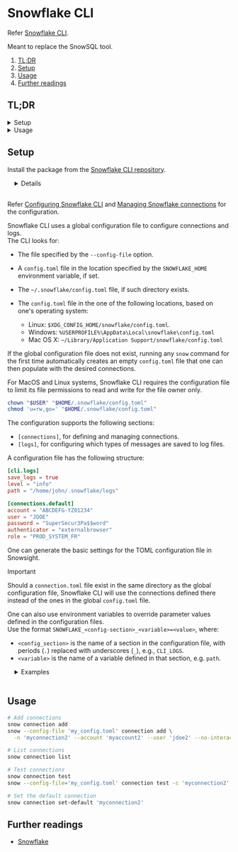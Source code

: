 # Snowflake CLI

Refer [Snowflake CLI].

Meant to replace the SnowSQL tool.

1. [TL;DR](#tldr)
1. [Setup](#setup)
1. [Usage](#usage)
1. [Further readings](#further-readings)

## TL;DR

<details>
  <summary>Setup</summary>

```sh
# Using Homebrew
brew install 'snowflake-cli'
# Get it from the [Snowflake CLI repository]
curl --continue-at '-' --location --fail --show-error --remote-name \
  --url 'https://sfc-repo.snowflakecomputing.com/snowflake-cli/linux_aarch64/3.7.2/snowflake-cli-3.7.2.aarch64.deb' \
&& sudo dpkg -i 'snowflake-cli-3.7.2.aarch64.deb'
curl --continue-at '-' --location --fail --show-error --remote-name \
  --url 'https://sfc-repo.snowflakecomputing.com/snowflake-cli/linux_aarch64/3.7.2/snowflake-cli-3.7.2.aarch64.rpm' \
&& sudo rpm -i 'snowflake-cli-3.7.2.rpm'
```

</details>

<details>
  <summary>Usage</summary>

```sh
# Check it works.
snow --version

# Get help.
snow --help
snow helpers -h

# List configured connections to Snowflake.
snow connection list

# Add connections.
snow connection add

# Test connections.
snow connection test
snow connection test -c 'connection-name'

# Executes Snowflake queries.
snow sql
```

</details>

<!-- Uncomment if used
<details>
  <summary>Real world use cases</summary>

```sh
```

</details>
-->

## Setup

Install the package from the [Snowflake CLI repository].

<details style='padding: 0 0 1rem 1rem'>

```sh
# Linux
# DEB
curl --continue-at '-' --location --fail --show-error --remote-name \
  --url 'https://sfc-repo.snowflakecomputing.com/snowflake-cli/linux_aarch64/3.7.2/snowflake-cli-3.7.2.aarch64.deb' \
&& sudo dpkg -i 'snowflake-cli-3.7.2.aarch64.deb'
# RPM
curl --continue-at '-' --location --fail --show-error --remote-name \
  --url 'https://sfc-repo.snowflakecomputing.com/snowflake-cli/linux_aarch64/3.7.2/snowflake-cli-3.7.2.aarch64.rpm' \
&& sudo rpm -i 'snowflake-cli-3.7.2.rpm'

# Mac OS X
# Via Homebrew
brew install 'snowflake-cli'
# Via the [Snowflake CLI repository]
curl --continue-at '-' --location --fail --show-error --remote-name \
  --url 'https://sfc-repo.snowflakecomputing.com/snowflake-cli/darwin_arm64/3.7.2/snowflake-cli-3.7.2-darwin-arm64.pkg' \
&& sudo installer -pkg 'snowflake-cli-3.7.2-darwin-arm64.pkg' -target '/' \
&& ln -swiv '/Applications/SnowflakeCLI.app/Contents/MacOS/snow' "$HOME/bin/snow"
```

</details>

Refer [Configuring Snowflake CLI] and [Managing Snowflake connections] for the configuration.

Snowflake CLI uses a global configuration file to configure connections and logs.<br/>
The CLI looks for:

- The file specified by the `--config-file` option.
- A `config.toml` file in the location specified by the `SNOWFLAKE_HOME` environment variable, if set.
- The `~/.snowflake/config.toml` file, if such directory exists.
- The `config.toml` file in the one of the following locations, based on one's operating system:

  - Linux: `$XDG_CONFIG_HOME/snowflake/config.toml`.
  - Windows: `%USERPROFILE%\AppData\Local\snowflake\config.toml`
  - Mac OS X: `~/Library/Application Support/snowflake/config.toml`

If the global configuration file does not exist, running any `snow` command for the first time automatically creates an
empty `config.toml` file that one can then populate with the desired connections.

For MacOS and Linux systems, Snowflake CLI requires the configuration file to limit its file permissions to read and
write for the file owner only.

```sh
chown "$USER" "$HOME/.snowflake/config.toml"
chmod 'u=rw,go=' "$HOME/.snowflake/config.toml"
```

The configuration supports the following sections:

- `[connections]`, for defining and managing connections.
- `[logs]`, for configuring which types of messages are saved to log files.

A configuration file has the following structure:

```toml
[cli.logs]
save_logs = true
level = "info"
path = "/home/john/.snowflake/logs"

[connections.default]
account = "ABCDEFG-YZ01234"
user = "JDOE"
password = "SuperSecur3Pa$$word"
authenticator = "externalbrowser"
role = "PROD_SYSTEM_FR"
```

One can generate the basic settings for the TOML configuration file in Snowsight.

> [!important]
> Should a `connection.toml` file exist in the same directory as the global configuration file, Snowflake CLI will use
> the connections defined there instead of the ones in the global `config.toml` file.

One can also use environment variables to override parameter values defined in the configuration files.<br/>
Use the format `SNOWFLAKE_<config-section>_<variable>=<value>`, where:

- `<config_section>` is the name of a section in the configuration file, with periods (`.`) replaced with underscores
  (`_`), e.g., `CLI_LOGS`.
- `<variable>` is the name of a variable defined in that section, e.g. `path`.

<details style='padding: 0 0 1rem 1rem'>
  <summary>Examples</summary>

```sh
# Override the path parameter in the [cli.logs] section in the config.toml file
SNOWFLAKE_CLI_LOGS_PATH='/Users/jondoe/snowcli_logs' snow …

# Set the password for the 'myconnection' connection
SNOWFLAKE_CONNECTIONS_MYCONNECTION_PASSWORD='SomePassword'

# Set the default connection name
SNOWFLAKE_DEFAULT_CONNECTION_NAME='myconnection'
```

</details>

## Usage

```sh
# Add connections
snow connection add
snow --config-file 'my_config.toml' connection add \
  -n 'myconnection2' --account 'myaccount2' --user 'jdoe2' --no-interactive

# List connections
snow connection list

# Test connections
snow connection test
snow --config-file='my_config.toml' connection test -c 'myconnection2' --enable-diag --diag-log-path "$HOME/report"

# Set the default connection
snow connection set-default 'myconnection2'
```

## Further readings

- [Snowflake]

<!--
  Reference
  ═╬═Time══
  -->

<!-- In-article sections -->
<!-- Knowledge base -->
[Snowflake]: README.md

<!-- Files -->
<!-- Upstream -->
[Configuring Snowflake CLI]: https://docs.snowflake.com/en/developer-guide/snowflake-cli/connecting/configure-cli
[Managing Snowflake connections]: https://docs.snowflake.com/en/developer-guide/snowflake-cli/connecting/configure-connections
[snowflake cli repository]: https://sfc-repo.snowflakecomputing.com/snowflake-cli/index.html
[snowflake cli]: https://docs.snowflake.com/en/developer-guide/snowflake-cli/index

<!-- Others -->
